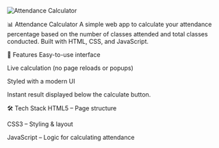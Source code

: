 ![Attendance Calculator](https://github.com/user-attachments/assets/b7f37072-2f59-44a3-9d05-124548a0807c)

📊 Attendance Calculator
A simple web app to calculate your attendance percentage based on the number of classes attended and total classes conducted. Built with HTML, CSS, and JavaScript.

🚀 Features
Easy-to-use interface

Live calculation (no page reloads or popups)

Styled with a modern UI

Instant result displayed below the calculate button.

🛠️ Tech Stack
HTML5 – Page structure

CSS3 – Styling & layout

JavaScript – Logic for calculating attendance
